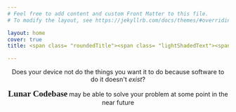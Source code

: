 ```yaml
---
# Feel free to add content and custom Front Matter to this file.
# To modify the layout, see https://jekyllrb.com/docs/themes/#overriding-theme-defaults

layout: home
cover: true
title: <span class= "roundedTitle"><span class= "lightShadedText"><span style="color:#f0f0f0;">Welcome to </span></span><span class= "darkShadedText"><span style="color:#fff3cc;">Lunar Codebase</span></span></span> 

---
```


<p style="text-align: center;">Does your device not do the things you want it to do because software to do it doesn't <i>exist</i>? </p>

<p style="text-align: center;"><b> <span style="font-family:EB Garamond;font-size:1.2rem">Lunar Codebase</span> </b> may be able to solve your problem at some point in the near future</p>

<!-- close -->



